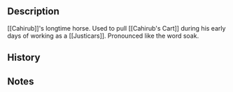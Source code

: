 ## Description
[[Cahirub]]'s longtime horse. Used to pull [[Cahirub's Cart]] during his early days of working as a [[Justicars]]. Pronounced like the word soak.

## History


## Notes
